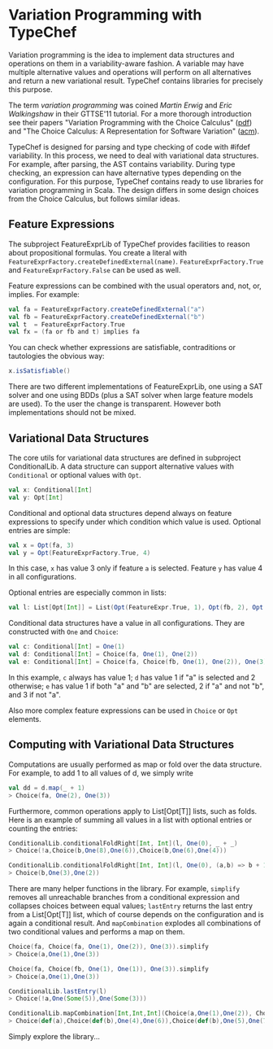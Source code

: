 Variation Programming with TypeChef
=============

Variation programming is the idea to implement data structures and operations on them in a variability-aware fashion.
A variable may have multiple alternative values and operations will perform on all alternatives and return a new
variational result. TypeChef contains libraries for precisely this purpose.

The term *variation programming* was coined *Martin Erwig* and *Eric Walkingshaw* in their GTTSE'11 tutorial.
For a more thorough introduction see their papers "Variation Programming with the Choice Calculus"
([pdf](http://web.engr.oregonstate.edu/~erwig/papers/VPwithCC_GTTSE12.pdf))
and "The Choice Calculus: A Representation for Software Variation" ([acm](http://dl.acm.org/citation.cfm?doid=2063239.2063245)).

TypeChef is designed for parsing and type checking of code with #ifdef variability. In this process, we need to deal
with variational data structures. For example, after parsing, the AST contains variability. During type checking, an
expression can have alternative types depending on the configuration. For this purpose, TypeChef contains ready to use
libraries for variation programming in Scala. The design differs in some design choices from the Choice Calculus, but
follows similar ideas.




Feature Expressions
-----

The subproject FeatureExprLib of TypeChef provides facilities to reason about propositional formulas. You create a
 literal with `FeatureExprFactory.createDefinedExternal(name)`. `FeatureExprFactory.True` and `FeatureExprFactory.False`
 can be used as well.

Feature expressions can be combined with the usual operators and, not, or, implies. For example:

```scala
val fa = FeatureExprFactory.createDefinedExternal("a")
val fb = FeatureExprFactory.createDefinedExternal("b")
val t  = FeatureExprFactory.True
val fx = (fa or fb and t) implies fa
```    


You can check whether expressions are satisfiable, contraditions or tautologies the obvious way:

```scala
x.isSatisfiable()
```

There are two different implementations of FeatureExprLib, one using a SAT solver and one using BDDs (plus a SAT solver
when large feature models are used). To the user the change is transparent. However both implementations should
not be mixed.

Variational Data Structures
-----

The core utils for variational data structures are defined in subproject ConditionalLib. A data structure can support
 alternative values with `Conditional` or optional values with `Opt`.

```scala
val x: Conditional[Int]
val y: Opt[Int]
```

Conditional and optional data structures depend always on feature expressions to specify under which condition which
value is used. Optional entries are simple:

```scala
val x = Opt(fa, 3)
val y = Opt(FeatureExprFactory.True, 4)
```

In this case, `x` has value 3 only if feature `a` is selected. Feature `y` has value 4 in all configurations.

Optional entries are especially common in lists:

```scala
val l: List[Opt[Int]] = List(Opt(FeatureExpr.True, 1), Opt(fb, 2), Opt(fa, 3), Opt(fa.not, 5))
```

Conditional data structures have a value in all configurations. They are constructed with `One` and `Choice`:

```scala
val c: Conditional[Int] = One(1)
val d: Conditional[Int] = Choice(fa, One(1), One(2))
val e: Conditional[Int] = Choice(fa, Choice(fb, One(1), One(2)), One(3))
```

In this example, `c` always has value 1; `d` has value 1 if "a" is selected and 2 otherwise; `e` has value 1
if both "a" and "b" are selected, 2 if "a" and not "b", and 3 if not "a".

Also more complex feature expressions can be used in `Choice` or `Opt` elements.

Computing with Variational Data Structures
--------

Computations are usually performed as map or fold over the data structure. For example, to add 1 to all values
 of d, we simply write

```scala
val dd = d.map(_ + 1)
> Choice(fa, One(2), One(3))
```

Furthermore, common operations apply to List[Opt[T]] lists, such as folds. Here is an example of summing all values
in a list with optional entries or counting the entries:

```scala
ConditionalLib.conditionalFoldRight[Int, Int](l, One(0), _ + _)
> Choice(!a,Choice(b,One(8),One(6)),Choice(b,One(6),One(4)))

ConditionalLib.conditionalFoldRight[Int, Int](l, One(0), (a,b) => b + 1)
> Choice(b,One(3),One(2))
```

There are many helper functions in the library. For example, `simplify` removes all unreachable branches from a
conditional expression and collapses choices between equal values; `lastEntry` returns the last entry from a
List[Opt[T]] list, which of course depends on the configuration and is again a conditional result. And `mapCombination`
explodes all combinations of two conditional values and performs a map on them.

```scala
Choice(fa, Choice(fa, One(1), One(2)), One(3)).simplify
> Choice(a,One(1),One(3))

Choice(fa, Choice(fb, One(1), One(1)), One(3)).simplify
> Choice(a,One(1),One(3))

ConditionalLib.lastEntry(l)
> Choice(!a,One(Some(5)),One(Some(3)))

ConditionalLib.mapCombination[Int,Int,Int](Choice(a,One(1),One(2)), Choice(b,One(3),One(5)), _ + _)
> Choice(def(a),Choice(def(b),One(4),One(6)),Choice(def(b),One(5),One(7)))
```

Simply explore the library...


